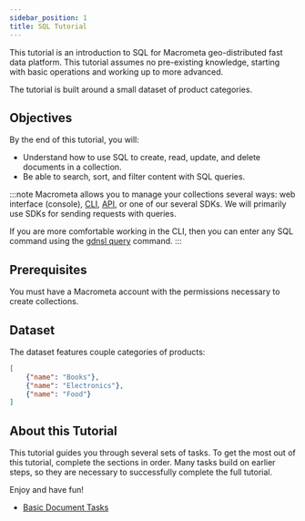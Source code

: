 ```yaml
---
sidebar_position: 1
title: SQL Tutorial
---
```


This tutorial is an introduction to SQL for Macrometa geo-distributed fast data platform. This tutorial assumes no pre-existing knowledge, starting with basic operations and working up to more advanced.

The tutorial is built around a small dataset of product categories.

## Objectives

By the end of this tutorial, you will:

- Understand how to use SQL to create, read, update, and delete documents in a collection.
- Be able to search, sort, and filter content with SQL queries.

:::note
Macrometa allows you to manage your collections several ways: web interface (console), [CLI](../../cli/index.md), [API](https://macrometa.com/docs/api), or one of our several SDKs. We will primarily use SDKs for sending requests with queries.

If you are more comfortable working in the CLI, then you can enter any SQL command using the [gdnsl query](../../cli/queries-cli.md) command.
:::

## Prerequisites

You must have a Macrometa account with the permissions necessary to create collections.

## Dataset

The dataset features couple categories of products:

```json
[
    {"name": "Books"},
    {"name": "Electronics"},
    {"name": "Food"}
]
```

## About this Tutorial

This tutorial guides you through several sets of tasks. To get the most out of this tutorial, complete the sections in order. Many tasks build on earlier steps, so they are necessary to successfully complete the full tutorial.

Enjoy and have fun!

- [Basic Document Tasks](sql-crud.md)
